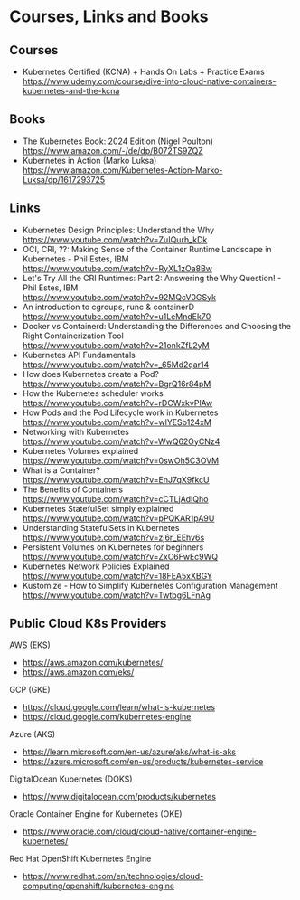 # Courses, Links and Books

## Courses

- Kubernetes Certified (KCNA) + Hands On Labs + Practice Exams <br/>
  https://www.udemy.com/course/dive-into-cloud-native-containers-kubernetes-and-the-kcna

## Books

- The Kubernetes Book: 2024 Edition (Nigel Poulton) <br/>
  https://www.amazon.com/-/de/dp/B072TS9ZQZ
- Kubernetes in Action (Marko Luksa) <br/>
  https://www.amazon.com/Kubernetes-Action-Marko-Luksa/dp/1617293725

## Links

- Kubernetes Design Principles: Understand the Why <br/>
  https://www.youtube.com/watch?v=ZuIQurh_kDk
- OCI, CRI, ??: Making Sense of the Container Runtime Landscape in Kubernetes - Phil Estes, IBM <br/>
  https://www.youtube.com/watch?v=RyXL1zOa8Bw
- Let's Try All the CRI Runtimes: Part 2: Answering the Why Question! - Phil Estes, IBM <br/>
  https://www.youtube.com/watch?v=92MQcV0GSyk
- An introduction to cgroups, runc & containerD <br/>
  https://www.youtube.com/watch?v=u1LeMndEk70
- Docker vs Containerd: Understanding the Differences and Choosing the Right Containerization Tool <br/>
  https://www.youtube.com/watch?v=21onkZfL2yM
- Kubernetes API Fundamentals <br/>
  https://www.youtube.com/watch?v=_65Md2qar14
- How does Kubernetes create a Pod? <br/>
  https://www.youtube.com/watch?v=BgrQ16r84pM
- How the Kubernetes scheduler works <br/>
  https://www.youtube.com/watch?v=rDCWxkvPlAw
- How Pods and the Pod Lifecycle work in Kubernetes <br/>
  https://www.youtube.com/watch?v=wlYESb124xM
- Networking with Kubernetes <br/>
  https://www.youtube.com/watch?v=WwQ62OyCNz4
- Kubernetes Volumes explained <br/>
  https://www.youtube.com/watch?v=0swOh5C3OVM
- What is a Container? <br/>
  https://www.youtube.com/watch?v=EnJ7qX9fkcU
- The Benefits of Containers <br/>
  https://www.youtube.com/watch?v=cCTLjAdIQho
- Kubernetes StatefulSet simply explained <br/>
  https://www.youtube.com/watch?v=pPQKAR1pA9U
- Understanding StatefulSets in Kubernetes <br/>
  https://www.youtube.com/watch?v=zj6r_EEhv6s
- Persistent Volumes on Kubernetes for beginners <br/>
  https://www.youtube.com/watch?v=ZxC6FwEc9WQ
- Kubernetes Network Policies Explained <br/>
  https://www.youtube.com/watch?v=18FEA5xXBGY
- Kustomize - How to Simplify Kubernetes Configuration Management <br/>
  https://www.youtube.com/watch?v=Twtbg6LFnAg

## Public Cloud K8s Providers

AWS (EKS)
- https://aws.amazon.com/kubernetes/
- https://aws.amazon.com/eks/

GCP (GKE)
- https://cloud.google.com/learn/what-is-kubernetes
- https://cloud.google.com/kubernetes-engine

Azure (AKS)
- https://learn.microsoft.com/en-us/azure/aks/what-is-aks
- https://azure.microsoft.com/en-us/products/kubernetes-service

DigitalOcean Kubernetes (DOKS)
- https://www.digitalocean.com/products/kubernetes

Oracle Container Engine for Kubernetes (OKE)
- https://www.oracle.com/cloud/cloud-native/container-engine-kubernetes/

Red Hat OpenShift Kubernetes Engine
- https://www.redhat.com/en/technologies/cloud-computing/openshift/kubernetes-engine
